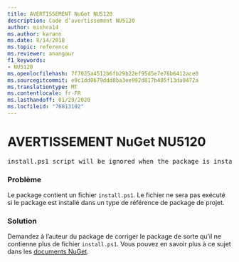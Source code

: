 ```yaml
---
title: AVERTISSEMENT NuGet NU5120
description: Code d’avertissement NU5120
author: mishra14
ms.author: karann
ms.date: 8/14/2018
ms.topic: reference
ms.reviewer: anangaur
f1_keywords:
- NU5120
ms.openlocfilehash: 7f7025a4512b6fb29b22ef95d5e7e76b6412ace0
ms.sourcegitcommit: e9c1dd0679ddd8ba3ee992d817b405f13da0472a
ms.translationtype: MT
ms.contentlocale: fr-FR
ms.lasthandoff: 01/29/2020
ms.locfileid: "76813102"
---
```

# <a name="nuget-warning-nu5120"></a>AVERTISSEMENT NuGet NU5120
<pre>install.ps1 script will be ignored when the package is installed after the migration.</pre>

### <a name="issue"></a>Problème

Le package contient un fichier `install.ps1`. Le fichier ne sera pas exécuté si le package est installé dans un type de référence de package de projet.


### <a name="solution"></a>Solution

Demandez à l’auteur du package de corriger le package de sorte qu’il ne contienne plus de fichier `install.ps1`. Vous pouvez en savoir plus à ce sujet dans les [documents NuGet](../../consume-packages/migrate-packages-config-to-package-reference.md).
